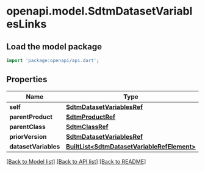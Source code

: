 # openapi.model.SdtmDatasetVariablesLinks

## Load the model package
```dart
import 'package:openapi/api.dart';
```

## Properties
Name | Type | Description | Notes
------------ | ------------- | ------------- | -------------
**self** | [**SdtmDatasetVariablesRef**](SdtmDatasetVariablesRef.md) |  | [optional] 
**parentProduct** | [**SdtmProductRef**](SdtmProductRef.md) |  | [optional] 
**parentClass** | [**SdtmClassRef**](SdtmClassRef.md) |  | [optional] 
**priorVersion** | [**SdtmDatasetVariablesRef**](SdtmDatasetVariablesRef.md) |  | [optional] 
**datasetVariables** | [**BuiltList&lt;SdtmDatasetVariableRefElement&gt;**](SdtmDatasetVariableRefElement.md) |  | [optional] 

[[Back to Model list]](../README.md#documentation-for-models) [[Back to API list]](../README.md#documentation-for-api-endpoints) [[Back to README]](../README.md)


